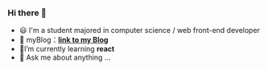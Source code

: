 ### Hi there 👋
- :smiley: I'm a student majored in computer science / web front-end developer   
- 🌱 myBlog：__[link to my Blog](https://x-x.netlify.app)__
- :triangular_flag_on_post:I’m currently learning __react__
- 💬 Ask me about anything ...

